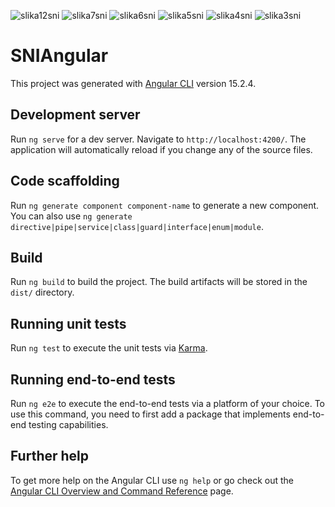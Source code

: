 

![slika12sni](https://github.com/nikolinaas/SNI_Angular/assets/77556327/f769abb8-dd6f-4ae0-856e-a49b6cf7af10)
![slika7sni](https://github.com/nikolinaas/SNI_Angular/assets/77556327/997fed20-1502-4773-8b7a-879559b1df6f)
![slika6sni](https://github.com/nikolinaas/SNI_Angular/assets/77556327/c1df5b6f-bbe0-4475-9e74-1baa093213fd)
![slika5sni](https://github.com/nikolinaas/SNI_Angular/assets/77556327/1fe5de1b-0938-4b72-b074-8fbd8ac2dcef)
![slika4sni](https://github.com/nikolinaas/SNI_Angular/assets/77556327/4dc51244-c81c-4c19-9160-f82583249f3c)
![slika3sni](https://github.com/nikolinaas/SNI_Angular/assets/77556327/5e6c591e-4b6d-45bb-9a5f-c1ba1ce08676)






# SNIAngular

This project was generated with [Angular CLI](https://github.com/angular/angular-cli) version 15.2.4.

## Development server

Run `ng serve` for a dev server. Navigate to `http://localhost:4200/`. The application will automatically reload if you change any of the source files.

## Code scaffolding

Run `ng generate component component-name` to generate a new component. You can also use `ng generate directive|pipe|service|class|guard|interface|enum|module`.

## Build

Run `ng build` to build the project. The build artifacts will be stored in the `dist/` directory.

## Running unit tests

Run `ng test` to execute the unit tests via [Karma](https://karma-runner.github.io).

## Running end-to-end tests

Run `ng e2e` to execute the end-to-end tests via a platform of your choice. To use this command, you need to first add a package that implements end-to-end testing capabilities.

## Further help

To get more help on the Angular CLI use `ng help` or go check out the [Angular CLI Overview and Command Reference](https://angular.io/cli) page.
